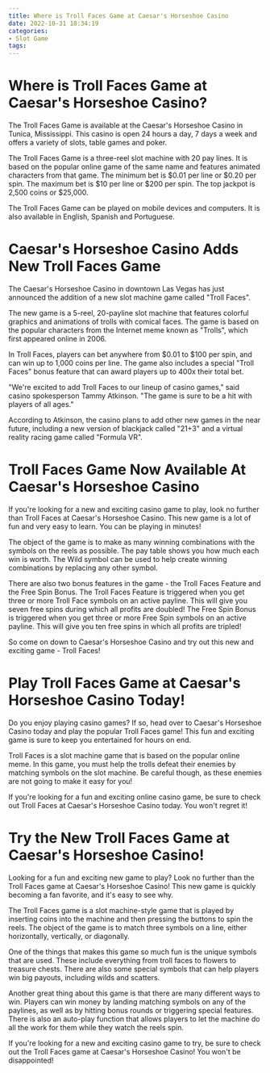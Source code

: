 ```yaml
---
title: Where is Troll Faces Game at Caesar's Horseshoe Casino
date: 2022-10-31 18:34:19
categories:
- Slot Game
tags:
---
```



#  Where is Troll Faces Game at Caesar's Horseshoe Casino?

The Troll Faces Game is available at the Caesar's Horseshoe Casino in Tunica, Mississippi. This casino is open 24 hours a day, 7 days a week and offers a variety of slots, table games and poker.

The Troll Faces Game is a three-reel slot machine with 20 pay lines. It is based on the popular online game of the same name and features animated characters from that game. The minimum bet is $0.01 per line or $0.20 per spin. The maximum bet is $10 per line or $200 per spin. The top jackpot is 2,500 coins or $25,000.

The Troll Faces Game can be played on mobile devices and computers. It is also available in English, Spanish and Portuguese.

#  Caesar's Horseshoe Casino Adds New Troll Faces Game

The Caesar's Horseshoe Casino in downtown Las Vegas has just announced the addition of a new slot machine game called "Troll Faces".

The new game is a 5-reel, 20-payline slot machine that features colorful graphics and animations of trolls with comical faces. The game is based on the popular characters from the Internet meme known as "Trolls", which first appeared online in 2006.

In Troll Faces, players can bet anywhere from $0.01 to $100 per spin, and can win up to 1,000 coins per line. The game also includes a special "Troll Faces" bonus feature that can award players up to 400x their total bet.

"We're excited to add Troll Faces to our lineup of casino games," said casino spokesperson Tammy Atkinson. "The game is sure to be a hit with players of all ages."

According to Atkinson, the casino plans to add other new games in the near future, including a new version of blackjack called "21+3" and a virtual reality racing game called "Formula VR".

#  Troll Faces Game Now Available At Caesar's Horseshoe Casino

If you're looking for a new and exciting casino game to play, look no further than Troll Faces at Caesar's Horseshoe Casino. This new game is a lot of fun and very easy to learn. You can be playing in minutes!

The object of the game is to make as many winning combinations with the symbols on the reels as possible. The pay table shows you how much each win is worth. The Wild symbol can be used to help create winning combinations by replacing any other symbol.

There are also two bonus features in the game - the Troll Faces Feature and the Free Spin Bonus. The Troll Faces Feature is triggered when you get three or more Troll Face symbols on an active payline. This will give you seven free spins during which all profits are doubled! The Free Spin Bonus is triggered when you get three or more Free Spin symbols on an active payline. This will give you ten free spins in which all profits are tripled!

So come on down to Caesar's Horseshoe Casino and try out this new and exciting game - Troll Faces!

#  Play Troll Faces Game at Caesar's Horseshoe Casino Today!

Do you enjoy playing casino games? If so, head over to Caesar's Horseshoe Casino today and play the popular Troll Faces game! This fun and exciting game is sure to keep you entertained for hours on end.

Troll Faces is a slot machine game that is based on the popular online meme. In this game, you must help the trolls defeat their enemies by matching symbols on the slot machine. Be careful though, as these enemies are not going to make it easy for you!

If you're looking for a fun and exciting online casino game, be sure to check out Troll Faces at Caesar's Horseshoe Casino today. You won't regret it!

#  Try the New Troll Faces Game at Caesar's Horseshoe Casino!

Looking for a fun and exciting new game to play? Look no further than the Troll Faces game at Caesar's Horseshoe Casino! This new game is quickly becoming a fan favorite, and it's easy to see why.

The Troll Faces game is a slot machine-style game that is played by inserting coins into the machine and then pressing the buttons to spin the reels. The object of the game is to match three symbols on a line, either horizontally, vertically, or diagonally.

One of the things that makes this game so much fun is the unique symbols that are used. These include everything from troll faces to flowers to treasure chests. There are also some special symbols that can help players win big payouts, including wilds and scatters.

Another great thing about this game is that there are many different ways to win. Players can win money by landing matching symbols on any of the paylines, as well as by hitting bonus rounds or triggering special features. There is also an auto-play function that allows players to let the machine do all the work for them while they watch the reels spin.

If you're looking for a new and exciting casino game to try, be sure to check out the Troll Faces game at Caesar's Horseshoe Casino! You won't be disappointed!